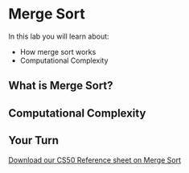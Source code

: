 # Merge Sort

In this lab you will learn about:

- How merge sort works
- Computational Complexity

## What is Merge Sort?




## Computational Complexity



## Your Turn




[Download our CS50 Reference sheet on Merge Sort](https://ap.cs50.school/assets/pdfs/unit4/merge_sort.pdf)
